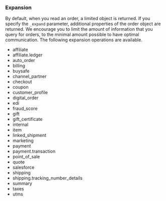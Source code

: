 ### Expansion

By default, when you read an order, a limited object is returned.  If you specify the `_expand` 
parameter, additional properties of the order object are returned.  We encourage you to limit the 
amount of information that you query for orders, to the minimal amount possible to have optimal 
communication.  The following expansion operations are available.

* affiliate
* affiliate.ledger
* auto_order
* billing
* buysafe
* channel_partner
* checkout
* coupon
* customer_profile
* digital_order
* edi
* fraud_score
* gift
* gift_certificate
* internal
* item
* linked_shipment
* marketing
* payment
* payment.transaction
* point_of_sale
* quote
* salesforce
* shipping
* shipping.tracking_number_details
* summary
* taxes
* utms

